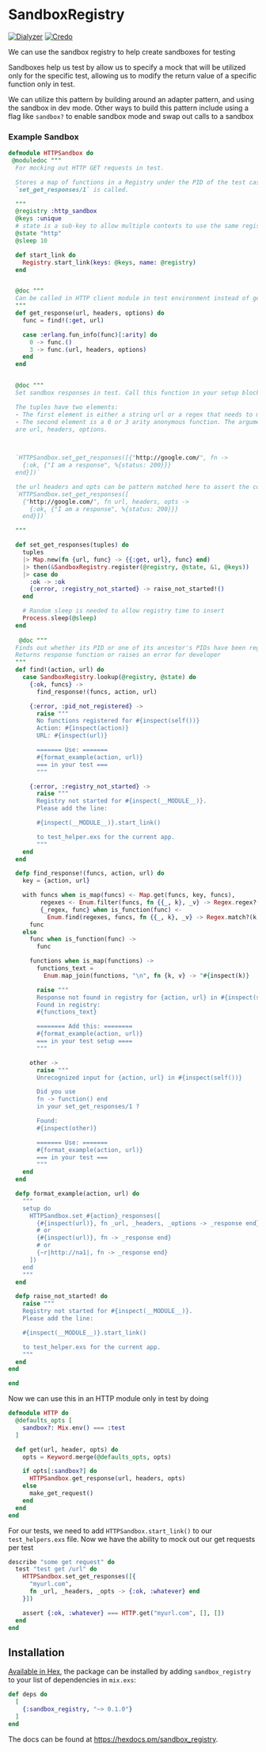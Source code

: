 # SandboxRegistry
[![Dialyzer](https://github.com/MikaAK/sandbox_registry/actions/workflows/dialyzer.yml/badge.svg)](https://github.com/MikaAK/sandbox_registry/actions/workflows/dialyzer.yml)
[![Credo](https://github.com/MikaAK/sandbox_registry/actions/workflows/credo.yml/badge.svg)](https://github.com/MikaAK/sandbox_registry/actions/workflows/credo.yml)

We can use the sandbox registry to help create sandboxes for testing

Sandboxes help us test by allow us to specify a mock that will be utilized only for the specific test, allowing
us to modify the return value of a specific function only in test.

We can utilize this pattern by building around an adapter pattern, and using the sandbox in dev mode. Other ways to build this pattern
include using a flag like `sandbox?` to enable sandbox mode and swap out calls to a sandbox

### Example Sandbox
```elixir
defmodule HTTPSandbox do
 @moduledoc """
  For mocking out HTTP GET requests in test.

  Stores a map of functions in a Registry under the PID of the test case when
  `set_get_responses/1` is called.

  """
  @registry :http_sandbox
  @keys :unique
  # state is a sub-key to allow multiple contexts to use the same registry
  @state "http"
  @sleep 10  

  def start_link do
    Registry.start_link(keys: @keys, name: @registry)
  end


  @doc """
  Can be called in HTTP client module in test environment instead of get request to external API
  """
  def get_response(url, headers, options) do
    func = find!(:get, url)

    case :erlang.fun_info(func)[:arity] do
      0 -> func.()
      3 -> func.(url, headers, options)
    end
  end


  @doc """
  Set sandbox responses in test. Call this function in your setup block with a list of tuples.

  The tuples have two elements:
  - The first element is either a string url or a regex that needs to match on the url
  - The second element is a 0 or 3 arity anonymous function. The arguments for the 3 arity
  are url, headers, options.


  
  `HTTPSandbox.set_get_responses([{"http://google.com/", fn ->
    {:ok, {"I am a response", %{status: 200}}}
  end}])`

  the url headers and opts can be pattern matched here to assert the correct request was sent.
  `HTTPSandbox.set_get_responses([
    {"http://google.com/", fn url, headers, opts ->
      {:ok, {"I am a response", %{status: 200}}}
    end}])` 

  """

  def set_get_responses(tuples) do
    tuples
    |> Map.new(fn {url, func} -> {{:get, url}, func} end)
    |> then(&SandboxRegistry.register(@registry, @state, &1, @keys))
    |> case do
      :ok -> :ok
      {:error, :registry_not_started} -> raise_not_started!()
    end

    # Random sleep is needed to allow registry time to insert
    Process.sleep(@sleep)
  end
  
   @doc """
  Finds out whether its PID or one of its ancestor's PIDs have been registered
  Returns response function or raises an error for developer
  """
  def find!(action, url) do
    case SandboxRegistry.lookup(@registry, @state) do
      {:ok, funcs} ->
        find_response!(funcs, action, url)

      {:error, :pid_not_registered} ->
        raise """
        No functions registered for #{inspect(self())}
        Action: #{inspect(action)}
        URL: #{inspect(url)}

        ======= Use: =======
        #{format_example(action, url)}
        === in your test ===
        """

      {:error, :registry_not_started} ->
        raise """
        Registry not started for #{inspect(__MODULE__)}.
        Please add the line:

        #{inspect(__MODULE__)}.start_link()

        to test_helper.exs for the current app.
        """
    end
  end

  defp find_response!(funcs, action, url) do
    key = {action, url}

    with funcs when is_map(funcs) <- Map.get(funcs, key, funcs),
         regexes <- Enum.filter(funcs, fn {{_, k}, _v} -> Regex.regex?(k) end),
         {_regex, func} when is_function(func) <-
           Enum.find(regexes, funcs, fn {{_, k}, _v} -> Regex.match?(k, url) end) do
      func
    else
      func when is_function(func) ->
        func

      functions when is_map(functions) ->
        functions_text =
          Enum.map_join(functions, "\n", fn {k, v} -> "#{inspect(k)}    =>    #{inspect(v)}" end)

        raise """
        Response not found in registry for {action, url} in #{inspect(self())}
        Found in registry:
        #{functions_text}

        ======== Add this: ========
        #{format_example(action, url)}
        === in your test setup ====
        """

      other ->
        raise """
        Unrecognized input for {action, url} in #{inspect(self())}

        Did you use
        fn -> function() end
        in your set_get_responses/1 ?

        Found:
        #{inspect(other)}

        ======= Use: =======
        #{format_example(action, url)}
        === in your test ===
        """
    end
  end

  defp format_example(action, url) do
    """
    setup do
      HTTPSandbox.set_#{action}_responses([
        {#{inspect(url)}, fn _url, _headers, _options -> _response end},
        # or
        {#{inspect(url)}, fn -> _response end}
        # or
        {~r|http://na1|, fn -> _response end}
      ])
    end
    """
  end

  defp raise_not_started! do
    raise """
    Registry not started for #{inspect(__MODULE__)}.
    Please add the line:

    #{inspect(__MODULE__)}.start_link()

    to test_helper.exs for the current app.
    """
  end
end

end
```

Now we can use this in an HTTP module only in test by doing
```elixir
defmodule HTTP do
  @defaults_opts [
    sandbox?: Mix.env() === :test
  ]

  def get(url, header, opts) do
    opts = Keyword.merge(@defaults_opts, opts)

    if opts[:sandbox?] do
      HTTPSandbox.get_response(url, headers, opts)
    else
      make_get_request()
    end
  end
end
```

For our tests, we need to add `HTTPSandbox.start_link()` to our `test_helpers.exs` file. Now we have the ability to mock out our get requests per test

```elixir
describe "some get request" do
  test "test get /url" do
    HTTPSandbox.set_get_responses([{
      "myurl.com",
      fn _url, _headers, _opts -> {:ok, :whatever} end
    }])

    assert {:ok, :whatever} === HTTP.get("myurl.com", [], [])
  end
end
```


## Installation

[Available in Hex](https://hex.pm/docs/publish), the package can be installed
by adding `sandbox_registry` to your list of dependencies in `mix.exs`:

```elixir
def deps do
  [
    {:sandbox_registry, "~> 0.1.0"}
  ]
end
```

The docs can be found at <https://hexdocs.pm/sandbox_registry>.

